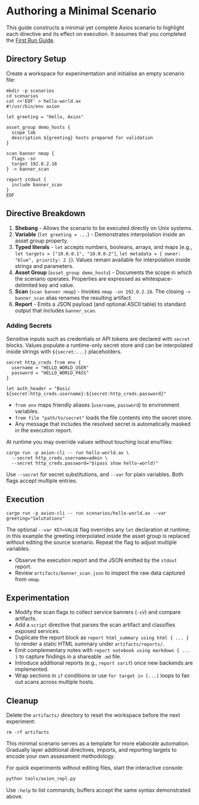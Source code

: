 # Authoring a Minimal Scenario

This guide constructs a minimal yet complete Axios scenario to highlight each directive and its effect on execution. It assumes that you completed the [First Run Guide](first-run.md).

## Directory Setup

Create a workspace for experimentation and initialise an empty scenario file:

```
mkdir -p scenarios
cd scenarios
cat <<'EOF' > hello-world.ax
#!/usr/bin/env axion

let greeting = "Hello, Axios"

asset_group demo_hosts {
  scope lab
  description ${greeting} hosts prepared for validation
}

scan banner nmap {
  flags -sn
  target 192.0.2.10
} -> banner_scan

report stdout {
  include banner_scan
}
EOF
```

## Directive Breakdown

1. **Shebang** - Allows the scenario to be executed directly on Unix systems.
2. **Variable** (`let greeting = ...`) - Demonstrates interpolation inside an asset group property.
3. **Typed literals** - `let` accepts numbers, booleans, arrays, and maps (e.g., `let targets = ["10.0.0.1", "10.0.0.2"]`, `let metadata = { owner: "blue", priority: 2 }`). Values remain available for interpolation inside strings and parameters.
4. **Asset Group** (`asset_group demo_hosts`) - Documents the scope in which the scenario operates. Properties are expressed as whitespace-delimited key and value.
5. **Scan** (`scan banner nmap`) - Invokes `nmap -sn 192.0.2.10`. The closing `-> banner_scan` alias renames the resulting artifact.
6. **Report** - Emits a JSON payload (and optional ASCII table) to standard output that includes `banner_scan`.

### Adding Secrets

Sensitive inputs such as credentials or API tokens are declared with `secret` blocks. Values populate a runtime-only secret store and can be interpolated inside strings with `${secret:...}` placeholders.

```axion
secret http_creds from env {
  username = "HELLO_WORLD_USER"
  password = "HELLO_WORLD_PASS"
}

let auth_header = "Basic ${secret:http_creds.username}:${secret:http_creds.password}"
```

- `from env` maps friendly aliases (`username`, `password`) to environment variables.
- `from file "path/to/secret"` loads the file contents into the secret store.
- Any message that includes the resolved secret is automatically masked in the execution report.

At runtime you may override values without touching local env/files:

```
cargo run -p axion-cli -- run hello-world.ax \
  --secret http_creds.username=admin \
  --secret http_creds.password="$(pass show hello-world)"
```

Use `--secret` for secret substitutions, and `--var` for plain variables. Both flags accept multiple entries.

## Execution

```
cargo run -p axion-cli -- run scenarios/hello-world.ax --var greeting="Salutations"
```

The optional `--var KEY=VALUE` flag overrides any `let` declaration at runtime; in this example the greeting interpolated inside the asset group is replaced without editing the source scenario. Repeat the flag to adjust multiple variables.

- Observe the execution report and the JSON emitted by the `stdout` report.
- Review `artifacts/banner_scan.json` to inspect the raw data captured from `nmap`.

## Experimentation

- Modify the scan flags to collect service banners (`-sV`) and compare artifacts.
- Add a `script` directive that parses the scan artifact and classifies exposed services.
- Duplicate the report block as `report html_summary using html { ... }` to render a static HTML summary under `artifacts/reports/`.
- Emit complementary notes with `report notebook using markdown { ... }` to capture findings in a shareable `.md` file.
- Introduce additional reports (e.g., `report sarif`) once new backends are implemented.
- Wrap sections in `if` conditions or use `for target in [...]` loops to fan out scans across multiple hosts.

## Cleanup

Delete the `artifacts/` directory to reset the workspace before the next experiment:

```
rm -rf artifacts
```

This minimal scenario serves as a template for more elaborate automation. Gradually layer additional directives, imports, and reporting targets to encode your own assessment methodology.

For quick experiments without editing files, start the interactive console:

```bash
python tools/axion_repl.py
```

Use `:help` to list commands; buffers accept the same syntax demonstrated above.


